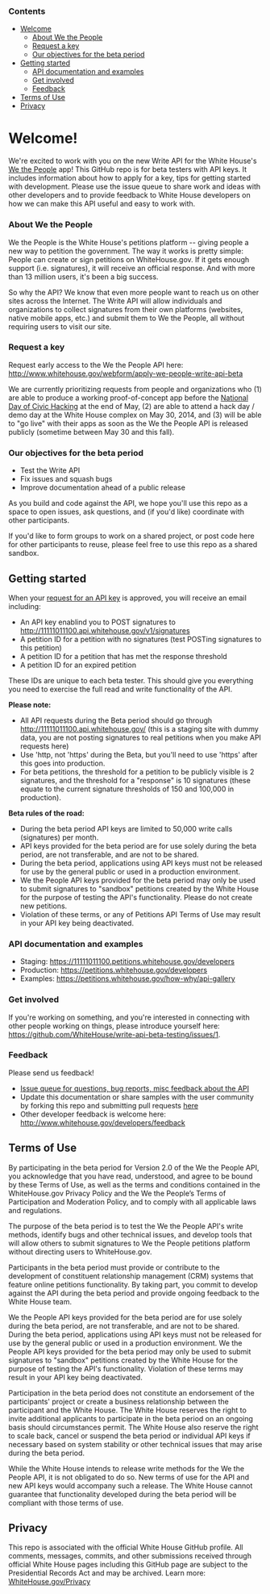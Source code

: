 ### Contents

- [Welcome](#welcome)
  - [About We the People](#about-we-the-people)
  - [Request a key](#request-a-key)
  - [Our objectives for the beta period](#our-objectives-for-the-beta-period)
- [Getting started](#getting-started)
  - [API documentation and examples](#api-documentation-and-examples)
  - [Get involved](#get-involved)
  - [Feedback](#feedback)
- [Terms of Use](#terms-of-use)
- [Privacy](#privacy)

Welcome!
========

We're excited to work with you on the new Write API for the White House's [We
the People](http://petitions.whitehouse.gov) app! This GitHub repo is for beta
testers with API keys. It includes information about how to apply for a key,
tips for getting started with development. Please use the issue queue to share work
and ideas with other developers and to provide feedback to White House
developers on how we can make this API useful and easy to work with.


### About We the People

We the People is the White House's petitions platform -- giving people a new way to petition the government. The way it works is pretty simple: People can create or sign petitions on WhiteHouse.gov. If it gets enough support (i.e. signatures), it will receive an official response. And with more than 13 million users, it's been a big success.

So why the API? We know that even more people want to reach us on other sites
across the Internet. The Write API will allow individuals and organizations to
collect signatures from their own platforms (websites, native mobile apps, etc.)
and submit them to We the People, all without requiring users to visit our site.

### Request a key

Request early access to the We the People API here:
http://www.whitehouse.gov/webform/apply-we-people-write-api-beta

We are currently prioritizing requests from people and organizations who (1)
are able to produce a working proof-of-concept app before the [National Day of
Civic Hacking](http://hackforchange.org/) at the end of May, (2) are able to
attend a hack day / demo day at the White House complex on May 30, 2014, and (3)
will be able to "go live" with their apps as soon as the We the People API is
released publicly (sometime between May 30 and this fall).

### Our objectives for the beta period

- Test the Write API
- Fix issues and squash bugs
- Improve documentation ahead of a public release

As you build and code against the API, we hope you'll use this repo as a space to open issues, ask questions, and (if you'd like) coordinate with other participants.

If you'd like to form groups to work on a shared project, or post code here for
other participants to reuse, please feel free to use this repo as a shared sandbox.

Getting started
---------------

When your [request for an API key](#request-a-key) is approved, you will receive
an email including:

  - An API key enablind you to POST signatures to
    http://11111011100.api.whitehouse.gov/v1/signatures
  - A petition ID for a petition with no signatures (test POSTing signatures to
    this petition)
  - A petition ID for a petition that has met the response threshold
  - A petition ID for an expired petition
  
These IDs are unique to each beta tester. This should give you everything you
need to exercise the full read and write functionality of the API.

**Please note:**

- All API requests during the Beta period should go through
  http://11111011100.api.whitehouse.gov/ (this is a staging site with dummy
  data, you are not posting signatures to real petitions when you make API
  requests here)
- Use 'http, not 'https' during the Beta, but you'll need to use 'https' after
  this goes into production.
- For beta petitions, the threshold for a petition to be publicly visible is 2
  signatures, and the threshold for a "response" is 10 signatures (these equate
  to the current signature thresholds of 150 and 100,000 in production).

**Beta rules of the road:**

- During the beta period API keys are limited to 50,000 write calls (signatures)
  per month.
- API keys provided for the beta period are for use solely during the beta
  period, are not transferable, and are not to be shared.
- During the beta period, applications using API keys must not be released for
  use by the general public or used in a production environment.
- We the People API keys provided for the beta period may only be used to submit
  signatures to "sandbox" petitions created by the White House for the purpose
  of testing the API's functionality. Please do not create new petitions.
- Violation of these terms, or any of Petitions API Terms of Use may result in
  your API key being deactivated.

### API documentation and examples

- Staging: https://11111011100.petitions.whitehouse.gov/developers
- Production: https://petitions.whitehouse.gov/developers
- Examples: https://petitions.whitehouse.gov/how-why/api-gallery

### Get involved

If you're working on something, and you're interested in connecting with other
people working on things, please introduce yourself here:
https://github.com/WhiteHouse/write-api-beta-testing/issues/1.

### Feedback

Please send us feedback!

- [Issue queue for questions, bug reports, misc feedback about the API](https://github.com/WhiteHouse/write-api-beta-testing/issues)
- Update this documentation or share samples with the user community by
  forking this repo and submitting pull requests
  [here](https://github.com/WhiteHouse/write-api-beta-testing/pulls)
- Other developer feedback is welcome here:
  http://www.whitehouse.gov/developers/feedback


Terms of Use
------------

By participating in the beta period for Version 2.0 of the We the People API, you acknowledge that you have read, understood, and agree to be bound by these Terms of Use, as well as the terms and conditions contained in the WhiteHouse.gov Privacy Policy and the We the People’s Terms of Participation and Moderation Policy, and to comply with all applicable laws and regulations.

The purpose of the beta period is to test the We the People API's write methods, identify bugs and other technical issues, and develop tools that will allow others to submit signatures to We the People petitions platform without directing users to WhiteHouse.gov.

Participants in the beta period must provide or contribute to the development of constituent relationship management (CRM) systems that feature online petitions functionality. By taking part, you commit to develop against the API during the beta period and provide ongoing feedback to the White House team.

We the People API keys provided for the beta period are for use solely during the beta period, are not transferable, and are not to be shared. During the beta period, applications using API keys must not be released for use by the general public or used in a production environment. We the People API keys provided for the beta period may only be used to submit signatures to "sandbox" petitions created by the White House for the purpose of testing the API's functionality. Violation of these terms may result in your API key being deactivated.

Participation in the beta period does not constitute an endorsement of the participants' project or create a business relationship between the participant and the White House. The White House reserves the right to invite additional applicants to participate in the beta period on an ongoing basis should circumstances permit. The White House also reserve the right to scale back, cancel or suspend the beta period or individual API keys if necessary based on system stability or other technical issues that may arise during the beta period.

While the White House intends to release write methods for the We the People API, it is not obligated to do so. New terms of use for the API and new API keys would accompany such a release. The White House cannot guarantee that functionality developed during the beta period will be compliant with those terms of use.


Privacy
-------

This repo is associated with the official White House GitHub profile. All comments, messages, commits, and other submissions received through official White House pages including this GitHub page are subject to the Presidential Records Act and may be archived. Learn more: [WhiteHouse.gov/Privacy](http://WhiteHouse.gov/privacy)
